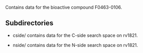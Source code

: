 Contains data for the bioactive compound F0463-0106.

## Subdirectories

- cside/ contains data for the C-side search space on rv1821.

- nside/ contains data for the N-side search space on rv1821.

